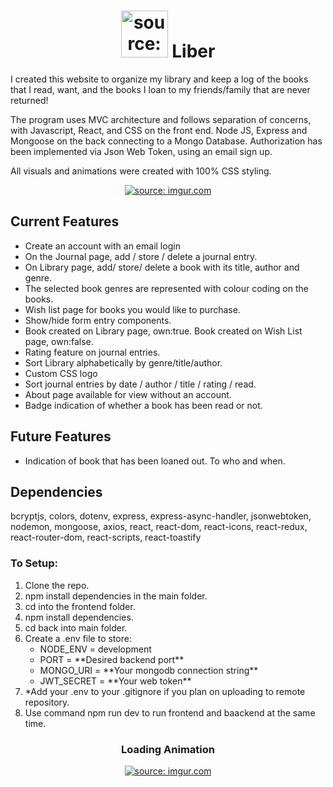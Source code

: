<h1 align="center"><img height="75px"src="https://i.imgur.com/OgwNEG6.png" title="source: imgur.com" /> Liber</h1>

I created this website to organize my library and keep a log of the books that I read, want, and the books I loan to my friends/family that are never returned!

The program uses MVC architecture and follows separation of concerns, with Javascript, React, and CSS on the front end. Node JS, Express and Mongoose on the back connecting to a Mongo Database.
Authorization has been implemented via Json Web Token, using an email sign up.

All visuals and animations were created with 100% CSS styling.

<p align="center"><a href="https://imgur.com/60aR9Ca"><img src="https://i.imgur.com/60aR9Ca.gif" title="source: imgur.com" /></a></p>

<h2>Current Features</h2>
<ul>
<li>Create an account with an email login</li>
<li>On the Journal page, add / store / delete a journal entry.</li>
<li>On Library page, add/ store/ delete a book with its title, author and genre.</li>
<li>The selected book genres are represented with colour coding on the books.</li>
<li>Wish list page for books you would like to purchase.</li>
<li>Show/hide form entry components.</li>
<li>Book created on Library page, own:true. Book created on Wish List page, own:false.</li>
<li>Rating feature on journal entries.</li>
<li>Sort Library alphabetically by genre/title/author.</li>
<li>Custom CSS logo</li>
<li>Sort journal entries by date / author / title / rating / read.</li>
<li>About page available for view without an account.</li>
<li>Badge indication of whether a book has been read or not.</li>
</ul>

<h2>Future Features</h2>
<ul>
<li>Indication of book that has been loaned out. To who and when.</li>
</ul>

<h2>Dependencies</h2>
bcryptjs, colors, dotenv, express, express-async-handler, jsonwebtoken, nodemon, mongoose, axios, react, react-dom, react-icons, react-redux, react-router-dom, react-scripts, react-toastify
<h3>To Setup:</h3>
<ol>
<li> Clone the repo. </li>
<li> npm install dependencies in the main folder.</li>
<li> cd into the frontend folder.</li>
<li> npm install dependencies.</li>
<li> cd back into main folder.</li>
<li> Create a .env file to store:
<ul>
  <li>NODE_ENV = development</li>
  <li>PORT = **Desired backend port**</li>
  <li>MONGO_URI = **Your mongodb connection string**</li>
  <li>JWT_SECRET = **Your web token**</li>
  </ul>
  </li>
<li> *Add your .env to your .gitignore if you plan on uploading to remote repository. </li>
<li> Use command npm run dev to run frontend and baackend at the same time.</li>
</ol>

<h3 align="center">Loading Animation</h3>
<p align="center"><a href="https://imgur.com/sYUPO9J"><img src="https://i.imgur.com/sYUPO9J.gif" title="source: imgur.com" /></a></p>
